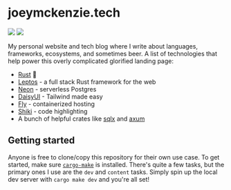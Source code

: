 # joeymckenzie.tech

<div style="display: inline-block;">
  <img src="https://github.com/JoeyMckenzie/joeymckenzie.tech/actions/workflows/ci.yml/badge.svg" />
  <img src="https://github.com/JoeyMckenzie/joeymckenzie.tech/actions/workflows/deploy.yml/badge.svg"/>
</div>

My personal website and tech blog where I write about languages, frameworks, ecosystems, and sometimes beer. A list of
technologies that help power this overly complicated glorified landing page:

- [Rust](https://www.rust-lang.org/) 🦀
- [Leptos](https://leptos.dev/) - a full stack Rust framework for the web
- [Neon](https://neon.tech/) - serverless Postgres
- [DaisyUI](https://daisyui.com/) - Tailwind made easy
- [Fly](https://fly.io/) - containerized hosting
- [Shiki](https://shiki.matsu.io/) - code highlighting
- A bunch of helpful crates like [sqlx](https://github.com/launchbadge/sqlx) and [axum](https://docs.rs/axum/latest/axum/)

## Getting started

Anyone is free to clone/copy this repository for their own use case. To get started, make sure [`cargo-make`](https://sagiegurari.github.io/cargo-make/) is installed. There's quite a few tasks,
but the primary ones I use are the `dev` and `content` tasks. Simply spin up the local dev server with
`cargo make dev` and you're all set!
